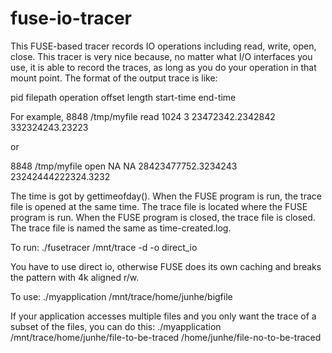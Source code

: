 fuse-io-tracer
==============
This FUSE-based tracer records IO operations 
including read, write, open, close. This tracer is very nice
because, no matter what I/O interfaces you use, it is able to 
record the traces, as long as you do your operation in that
mount point. The format of the output trace is like:

pid filepath operation offset length start-time end-time

For example,
8848 /tmp/myfile read 1024 3 23472342.2342842 332324243.23223

or 

8848 /tmp/myfile open NA NA 28423477752.3234243 23242444222324.3232

The time is got by gettimeofday(). When the FUSE program
is run, the trace file is opened at the same time.
The trace file is located where the FUSE program is run.
When the FUSE program is closed, the trace file is closed.
The trace file is named the same as time-created.log.


To run:
./fusetracer /mnt/trace -d -o direct_io

You have to use direct io, otherwise FUSE does its
own caching and breaks the pattern with 4k aligned
r/w.

To use:
./myapplication /mnt/trace/home/junhe/bigfile

If your application accesses multiple files and you only want
the trace of a subset of the files, you can do this:
./myapplication /mnt/trace/home/junhe/file-to-be-traced /home/junhe/file-no-to-be-traced
